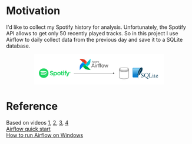 # Motivation
I'd like to collect my Spotify history for analysis. Unfortunately, the Spotify API allows to get only 50 recently played tracks.
So in this project I use Airflow to daily collect data from the previous day and save it to a SQLite database.  

<p align="center">
<img width=70% src="https://github.com/gosia-b/spotify-etl-airflow/blob/master/spotify-etl-airflow.drawio.png">
</p>

# Reference
Based on videos [1](https://www.youtube.com/watch?v=dvviIUKwH7o), [2](https://www.youtube.com/watch?v=X-phMpEp6Gs),
[3](https://www.youtube.com/watch?v=rvPtpOjzVTQ), [4](https://www.youtube.com/watch?v=i25ttd32-eo)  
[Airflow quick start](https://airflow.apache.org/docs/apache-airflow/stable/start/local.html)  
[How to run Airflow on Windows](https://dev.to/jfhbrook/how-to-run-airflow-on-windows-with-docker-2d01)  
